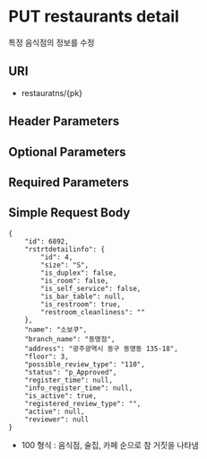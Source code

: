 # PUT restaurants detail

특정 음식점의 정보를 수정

## URI

- restauratns/{pk}


## Header Parameters


## Optional Parameters


## Required Parameters



## Simple Request Body

```{.json}
{
    "id": 6892,
    "rstrtdetailinfo": {
        "id": 4,
        "size": "S",
        "is_duplex": false,
        "is_room": false,
        "is_self_service": false,
        "is_bar_table": null,
        "is_restroom": true,
        "restroom_cleanliness": ""
    },
    "name": "소보쿠",
    "branch_name": "동명점",
    "address": "광주광역시 동구 동명동 135-18",
    "floor": 3,
    "possible_review_type": "110",
    "status": "p_Approved",
    "register_time": null,
    "info_register_time": null,
    "is_active": true,
    "registered_review_type": "",
    "active": null,
    "reviewer": null
}
```

* 100 형식 : 음식점, 술집, 카페 순으로 참 거짓을 나타냄




